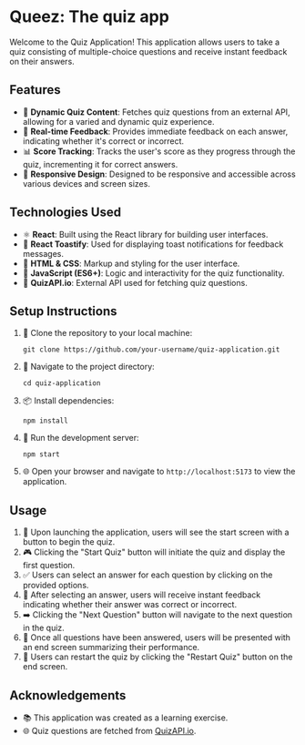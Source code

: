 Queez: The quiz app
===================

Welcome to the Quiz Application! This application allows users to take a quiz consisting of multiple-choice questions and receive instant feedback on their answers.

Features
--------

*   🔄 **Dynamic Quiz Content**: Fetches quiz questions from an external API, allowing for a varied and dynamic quiz experience.
*   🎉 **Real-time Feedback**: Provides immediate feedback on each answer, indicating whether it's correct or incorrect.
*   📊 **Score Tracking**: Tracks the user's score as they progress through the quiz, incrementing it for correct answers.
*   📱 **Responsive Design**: Designed to be responsive and accessible across various devices and screen sizes.

Technologies Used
-----------------

*   ⚛️ **React**: Built using the React library for building user interfaces.
*   🍞 **React Toastify**: Used for displaying toast notifications for feedback messages.
*   🎨 **HTML & CSS**: Markup and styling for the user interface.
*   🧩 **JavaScript (ES6+)**: Logic and interactivity for the quiz functionality.
*   🔗 **QuizAPI.io**: External API used for fetching quiz questions.

Setup Instructions
------------------

1.  👯 Clone the repository to your local machine:

    ```
    git clone https://github.com/your-username/quiz-application.git
    ```    

3.  📁 Navigate to the project directory:
    ```
    cd quiz-application
    ```

5.  📦 Install dependencies:
    ```
    npm install
    ```
7.  🚀 Run the development server:
    ```
    npm start
    ```
9.  🌐 Open your browser and navigate to `http://localhost:5173` to view the application.

Usage
-----

1.  🚀 Upon launching the application, users will see the start screen with a button to begin the quiz.
2.  🎮 Clicking the "Start Quiz" button will initiate the quiz and display the first question.
3.  ✅ Users can select an answer for each question by clicking on the provided options.
4.  🔄 After selecting an answer, users will receive instant feedback indicating whether their answer was correct or incorrect.
5.  ➡️ Clicking the "Next Question" button will navigate to the next question in the quiz.
6.  🏁 Once all questions have been answered, users will be presented with an end screen summarizing their performance.
7.  🔄 Users can restart the quiz by clicking the "Restart Quiz" button on the end screen.

Acknowledgements
----------------

*   📚 This application was created as a learning exercise.
*   🌐 Quiz questions are fetched from [QuizAPI.io](https://quizapi.io/).